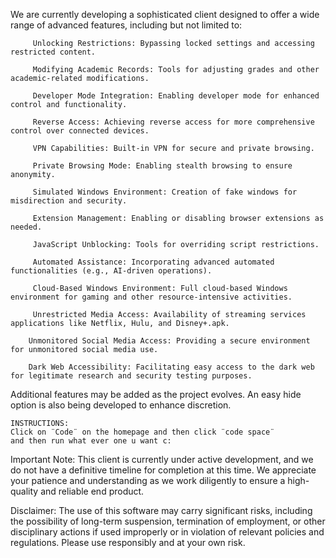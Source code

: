 We are currently developing a sophisticated client designed to offer a wide range of advanced features, including but not limited to:

         Unlocking Restrictions: Bypassing locked settings and accessing restricted content.

         Modifying Academic Records: Tools for adjusting grades and other academic-related modifications.

         Developer Mode Integration: Enabling developer mode for enhanced control and functionality.

         Reverse Access: Achieving reverse access for more comprehensive control over connected devices.
   
         VPN Capabilities: Built-in VPN for secure and private browsing.

         Private Browsing Mode: Enabling stealth browsing to ensure anonymity.

         Simulated Windows Environment: Creation of fake windows for misdirection and security.

         Extension Management: Enabling or disabling browser extensions as needed.

         JavaScript Unblocking: Tools for overriding script restrictions.

         Automated Assistance: Incorporating advanced automated functionalities (e.g., AI-driven operations).

         Cloud-Based Windows Environment: Full cloud-based Windows environment for gaming and other resource-intensive activities.

         Unrestricted Media Access: Availability of streaming services applications like Netflix, Hulu, and Disney+.apk.

        Unmonitored Social Media Access: Providing a secure environment for unmonitored social media use.

        Dark Web Accessibility: Facilitating easy access to the dark web for legitimate research and security testing purposes.

Additional features may be added as the project evolves. An easy hide option is also being developed to enhance discretion.

    INSTRUCTIONS:
    Click on ¨Code¨ on the homepage and then click ¨code space¨
    and then run what ever one u want c:

Important Note:
This client is currently under active development, and we do not have a definitive timeline for completion at this time. We appreciate your patience and understanding as we work diligently to ensure a high-quality and reliable end product.

Disclaimer:
The use of this software may carry significant risks, including the possibility of long-term suspension, termination of employment, or other disciplinary actions if used improperly or in violation of relevant policies and regulations. Please use responsibly and at your own risk.


